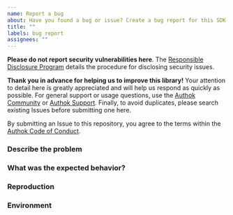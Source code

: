 ```yaml
---
name: Report a bug
about: Have you found a bug or issue? Create a bug report for this SDK
title: ""
labels: bug report
assignees: ""
---
```


**Please do not report security vulnerabilities here**.
The [Responsible Disclosure Program](https://authok.com/whitehat) details the procedure for disclosing security issues.

**Thank you in advance for helping us to improve this library!**
Your attention to detail here is greatly appreciated and will help us respond as quickly as possible.
For general support or usage questions, use the [Authok Community](https://community.authok.com/) or
[Authok Support](https://support.authok.com/).
Finally, to avoid duplicates, please search existing Issues before submitting one here.

By submitting an Issue to this repository, you agree to the terms within the
[Authok Code of Conduct](https://github.com/authok/open-source-template/blob/master/CODE-OF-CONDUCT.md).

### Describe the problem

<!---
Provide a clear and concise description of the issue.
-->

### What was the expected behavior?

<!---
Tell us about the behavior you expected to see.
-->

### Reproduction

<!---
Detail the steps taken to reproduce this error, and whether this issue can be reproduced consistently or if it is 
intermittent.
**Note**: If clear, reproducible steps or the smallest sample app demonstrating misbehavior cannot be provided, we may
not be able to follow up on this bug report.


1. ...
2. ...
3. ...

If so, provide steps:

Where applicable, please include:

- The smallest possible sample app that reproduces the undesirable behavior
- Log files (redact/remove sensitive information)
- Application settings (redact/remove sensitive information)
- Screenshots
-->

### Environment

<!---
Please provide the following:

- **Version of `go-jwt-middleware` used:**
- **Other modules/plugins/libraries that might be involved:**
-->
